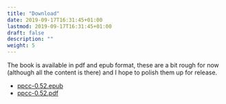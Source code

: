 ```yaml
---
title: "Download"
date: 2019-09-17T16:31:45+01:00
lastmod: 2019-09-17T16:31:45+01:00
draft: false
description: ""
weight: 5
---
```


The book is available in pdf and epub format, these are a bit rough for now (although all the content is there) and I hope to polish them up for release.

* [ppcc-0.52.epub](/ppcc-0.52.epub)
* [ppcc-0.52.pdf](/ppcc-0.52.pdf)


